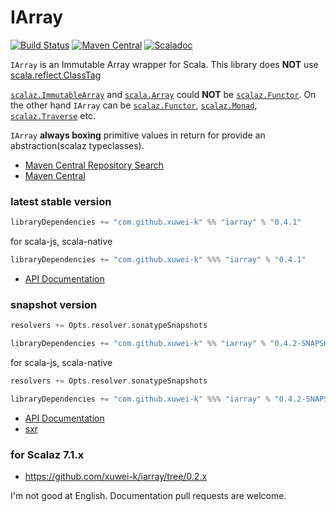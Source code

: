 # IArray

[![Build Status](https://secure.travis-ci.org/xuwei-k/iarray.png?branch=master)](http://travis-ci.org/xuwei-k/iarray)
[![Maven Central](https://maven-badges.herokuapp.com/maven-central/com.github.xuwei-k/iarray_2.12/badge.svg)](https://maven-badges.herokuapp.com/maven-central/com.github.xuwei-k/iarray_2.12)
[![Scaladoc](https://javadoc-badge.appspot.com/com.github.xuwei-k/iarray_2.12.svg?label=scaladoc)](https://javadoc-badge.appspot.com/com.github.xuwei-k/iarray_2.12/iarray/index.html?javadocio=true)

`IArray` is an Immutable Array wrapper for Scala. This library does __NOT__ use [scala.reflect.ClassTag](https://github.com/scala/scala/blob/v2.12.5/src/library/scala/reflect/ClassTag.scala)

[`scalaz.ImmutableArray`](https://github.com/scalaz/scalaz/blob/v7.2.22/core/src/main/scala/scalaz/ImmutableArray.scala) and [`scala.Array`](https://github.com/scala/scala/blob/v2.12.5/src/library/scala/Array.scala) could __NOT__ be [`scalaz.Functor`](https://github.com/scalaz/scalaz/blob/v7.2.22/core/src/main/scala/scalaz/Functor.scala).
On the other hand `IArray` can be [`scalaz.Functor`](https://github.com/scalaz/scalaz/blob/v7.2.22/core/src/main/scala/scalaz/Functor.scala), [`scalaz.Monad`](https://github.com/scalaz/scalaz/blob/v7.2.22/core/src/main/scala/scalaz/Monad.scala), [`scalaz.Traverse`](https://github.com/scalaz/scalaz/blob/v7.2.22/core/src/main/scala/scalaz/Traverse.scala) etc.

`IArray` __always boxing__ primitive values in return for provide an abstraction(scalaz typeclasses).


- [Maven Central Repository Search](http://search.maven.org/#search%7Cga%7C1%7Cg%3A%22com.github.xuwei-k%22)
- [Maven Central](http://repo1.maven.org/maven2/com/github/xuwei-k/)

### latest stable version

```scala
libraryDependencies += "com.github.xuwei-k" %% "iarray" % "0.4.1"
```

for scala-js, scala-native

```scala
libraryDependencies += "com.github.xuwei-k" %%% "iarray" % "0.4.1"
```

- [API Documentation](https://oss.sonatype.org/service/local/repositories/releases/archive/com/github/xuwei-k/iarray_2.12/0.4.1/iarray_2.12-0.4.1-javadoc.jar/!/iarray/IArray.html)

### snapshot version

```scala
resolvers += Opts.resolver.sonatypeSnapshots

libraryDependencies += "com.github.xuwei-k" %% "iarray" % "0.4.2-SNAPSHOT"
```

for scala-js, scala-native

```scala
resolvers += Opts.resolver.sonatypeSnapshots

libraryDependencies += "com.github.xuwei-k" %%% "iarray" % "0.4.2-SNAPSHOT"
```

- [API Documentation](https://oss.sonatype.org/service/local/repositories/snapshots/archive/com/github/xuwei-k/iarray_2.12/0.4.2-SNAPSHOT/iarray_2.12-0.4.2-SNAPSHOT-javadoc.jar/!/iarray/IArray.html)
- [sxr](https://oss.sonatype.org/service/local/repositories/snapshots/archive/com/github/xuwei-k/iarray_2.12/0.4.2-SNAPSHOT/iarray_2.12-0.4.2-SNAPSHOT-sxr.jar/!/index.html)


### for Scalaz 7.1.x

- <https://github.com/xuwei-k/iarray/tree/0.2.x>



I'm not good at English. Documentation pull requests are welcome.
